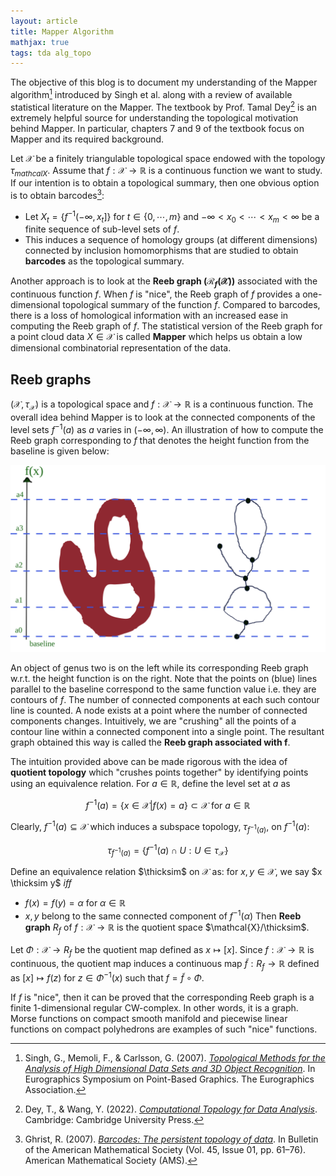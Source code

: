 ```yaml
---
layout: article
title: Mapper Algorithm
mathjax: true
tags: tda alg_topo
---
```


The objective of this blog is to document my understanding of the Mapper algorithm[^1] introduced by Singh et al. along with a review of available statistical literature on the Mapper. The textbook by Prof. Tamal Dey[^2] is an extremely helpful source for understanding the topological motivation behind Mapper. In particular, chapters 7 and 9 of the textbook focus on Mapper and its required background. 

Let $\mathcal{X}$ be a finitely triangulable topological space endowed with the topology $\tau_{mathcal{X}}$. Assume that $f:\mathcal{X} \longrightarrow \mathbb{R}$ is a continuous function we want to study. If our intention is to obtain a topological summary, then one obvious option is to obtain barcodes[^3]:
* Let $X_t = \lbrace f^{-1}(-\infty, x_t]  \rbrace$ for $t \in \lbrace 0, \cdots, m \rbrace$ and $-\infty < x_0 < \cdots < x_m < \infty$ be a finite sequence of sub-level sets of $f$.
* This induces a sequence of homology groups (at different dimensions) connected by inclusion homomorphisms that are studied to obtain **barcodes** as the topological summary.

Another approach is to look at the **Reeb graph ($\mathcal{R}_f(\mathcal{X})$)** associated with the continuous function $f$. When $f$ is "nice", the Reeb graph of $f$ provides a one-dimensional topological summary of the function $f$.  Compared to barcodes, there is a loss of homological information with an increased ease in computing the Reeb graph of $f$. The statistical version of the Reeb graph for a point cloud data $X \in \mathcal{X}$ is called **Mapper** which helps us obtain a low dimensional combinatorial representation of the data. 

## Reeb graphs
$(\mathcal{X}, \tau_{\mathcal{X}})$ is a topological space and $f: \mathcal{X} \longrightarrow \mathbb{R}$ is a continuous function. The overall idea behind Mapper is to look at the connected components of the level sets $f^{-1}(a)$ as $a$ varies in $(-\infty, \infty)$. An illustration of how to compute the Reeb graph corresponding to $f$ that denotes the height function from the baseline is given below:

![reeb](/images/reeb_eg.svg)

An object of genus two is on the left while its corresponding Reeb graph w.r.t. the height function is on the right. Note that the points on (blue) lines parallel to the baseline correspond to the same function value i.e. they are contours of $f$. The number of connected components at each such contour line is counted. A node exists at a point where the number of connected components changes. Intuitively, we are "crushing" all the points of a contour line within a connected component into a single point. The resultant graph obtained this way is called the **Reeb graph associated with f**.

The intuition provided above can be made rigorous with the idea of **quotient topology** which "crushes points together" by identifying points using an equivalence relation. For $a \in \mathbb{R}$, define the level set at $a$ as 

$$
f^{-1}(a) = \lbrace x \in \mathcal{X} | f(x) = a  \rbrace \subset \mathcal{X} \text{ for } a \in \mathbb{R}
$$

Clearly, $f^{-1}(a) \subseteq \mathcal{X}$ which induces a subspace topology, $\tau_{f^{-1}(a)}$, on $f^{-1}(a)$:

$$
\tau_{f^{-1}(a)} = \lbrace f^{-1}(a) \cap U : U \in \tau_{\mathcal{X}}  \rbrace
$$

Define an equivalence relation $\thicksim$  on $\mathcal{X}$ as: for $x, y \in \mathcal{X}$, we say $x \thicksim y$ *iff*
- $f(x) = f(y) = \alpha$ for $\alpha \in \mathbb{R}$
- $x,y$ belong to the same connected component of $f^{-1}(\alpha)$
Then **Reeb graph** $R_f$ of $f:\mathcal{X} \longrightarrow \mathbb{R}$ is the quotient space $\mathcal{X}/\thicksim$.

Let $\Phi: \mathcal{X} \longrightarrow R_f$ be the quotient map defined as $x \mapsto [x]$. Since $f: \mathcal{X} \longrightarrow \mathbb{R}$ is continuous, the quotient map induces a continuous map $\tilde{f}: R_f \longrightarrow \mathbb{R}$ defined as $[x] \mapsto f(z)$ for $z \in \Phi^{-1}(x)$ such that $f = \tilde{f} \circ \Phi$.

If $f$ is "nice", then it can be proved that the corresponding Reeb graph is a finite $1$-dimensional regular CW-complex. In other words, it is a graph. Morse functions on compact smooth manifold and piecewise linear functions on compact polyhedrons are examples of such "nice" functions. 












[^1]: Singh, G., Memoli, F., & Carlsson, G. (2007). [*Topological Methods for the Analysis of High Dimensional Data Sets and 3D Object Recognition*](https://doi.org/10.2312/SPBG/SPBG07/091-100). In Eurographics Symposium on Point-Based Graphics. The Eurographics Association. 
[^2]: Dey, T., & Wang, Y. (2022). [*Computational Topology for Data Analysis*](https://doi.org/10.1017/9781009099950). Cambridge: Cambridge University Press. 
[^3]: Ghrist, R. (2007). [*Barcodes: The persistent topology of data*](https://doi.org/10.1090/s0273-0979-07-01191-3). In Bulletin of the American Mathematical Society (Vol. 45, Issue 01, pp. 61–76). American Mathematical Society (AMS). 
